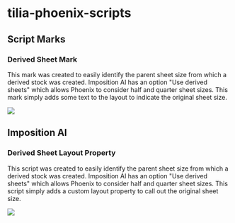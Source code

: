 # tilia-phoenix-scripts

## Script Marks

### Derived Sheet Mark
This mark was created to easily identify the parent sheet size from which a derived stock was created. Imposition AI has an option "Use derived sheets" which allows Phoenix to consider half and quarter sheet sizes. This mark simply adds some text to the layout to indicate the original sheet size.

![](https://github.com/tilialabs/tilia-phoenix-scripts/blob/master/Script%20Marks/Derived%20Sheet/derived-sheet-mark.png)

## Imposition AI

### Derived Sheet Layout Property
This script was created to easily identify the parent sheet size from which a derived stock was created. Imposition AI has an option "Use derived sheets" which allows Phoenix to consider half and quarter sheet sizes. This script simply adds a custom layout property to call out the original sheet size.

![](https://github.com/tilialabs/tilia-phoenix-scripts/blob/master/Imposition%20AI/Derived%20Sheet/derived-sheet-impositionai.png)